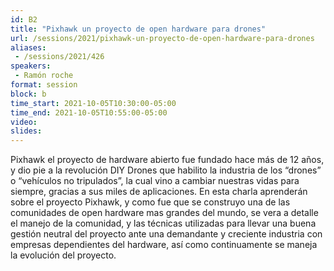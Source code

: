 ```yaml
---
id: B2
title: "Pixhawk un proyecto de open hardware para drones"
url: /sessions/2021/pixhawk-un-proyecto-de-open-hardware-para-drones
aliases:
 - /sessions/2021/426
speakers:
 - Ramón roche
format: session
block: b
time_start: 2021-10-05T10:30:00-05:00
time_end: 2021-10-05T10:55:00-05:00
video:
slides:
---
```


Pixhawk el proyecto de hardware abierto fue fundado hace más de 12 años, y dio pie a la revolución DIY Drones que habilito la industria de los “drones” o “vehículos no tripulados”, la cual vino a cambiar nuestras vidas para siempre, gracias a sus miles de aplicaciones. En esta charla aprenderán sobre el proyecto Pixhawk, y como fue que se construyo una de las comunidades de open hardware mas grandes del mundo, se vera a detalle el manejo de la comunidad, y las técnicas utilizadas para llevar una buena gestión neutral del proyecto ante una demandante y creciente industria con empresas dependientes del hardware, así como continuamente se maneja la evolución del proyecto.
